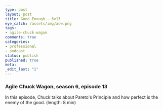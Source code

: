 ```yaml
---
type: post
layout: post
title: Good Enough - 6x13
eye_catch: /assets/img/acw.png
tags:
- agile-chuck-wagon
comments: true
categories:
- professional
- podcast
status: publish
published: true
meta:
_edit_last: "1"
---
```


### Agile Chuck Wagon, season 6, episode 13

In this episode, Chuck talks about Pareto's Principle and how perfect is the enemy of the good.  (length: 8 min)
